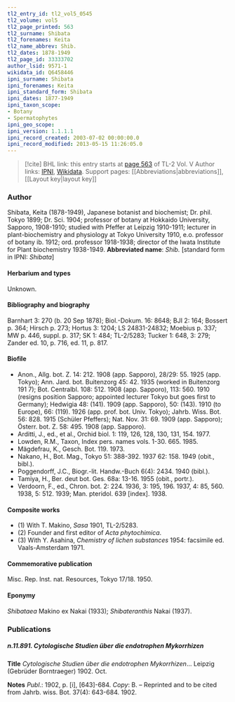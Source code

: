 ```yaml
---
tl2_entry_id: tl2_vol5_0545
tl2_volume: vol5
tl2_page_printed: 563
tl2_surname: Shibata
tl2_forenames: Keita
tl2_name_abbrev: Shib.
tl2_dates: 1878-1949
tl2_page_id: 33333702
author_lsid: 9571-1
wikidata_id: Q6458446
ipni_surname: Shibata
ipni_forenames: Keita
ipni_standard_form: Shibata
ipni_dates: 1877-1949
ipni_taxon_scope: 
- Botany
- Spermatophytes
ipni_geo_scope: 
ipni_version: 1.1.1.1
ipni_record_created: 2003-07-02 00:00:00.0
ipni_record_modified: 2013-05-15 11:26:05.0
---
```


> [!cite] BHL link: this entry starts at [page 563](https://www.biodiversitylibrary.org/page/33333702) of TL-2 Vol. V
> Author links: [IPNI](https://www.ipni.org/a/9571-1), [Wikidata](https://www.wikidata.org/wiki/Q6458446). Support pages: [[Abbreviations|abbreviations]], [[Layout key|layout key]]

### Author

Shibata, Keita (1878-1949), Japanese botanist and biochemist; Dr. phil. Tokyo 1899; Dr. Sci. 1904; professor of botany at Hokkaido University, Sapporo, 1908-1910; studied with Pfeffer at Leipzig 1910-1911; lecturer in plant-biochemistry and physiology at Tokyo University 1910, e.o. professor of botany ib. 1912; ord. professor 1918-1938; director of the Iwata Institute for Plant biochemistry 1938-1949. 
**Abbreviated name**: *Shib.* \[standard form in IPNI: *Shibata*\]

#### Herbarium and types

Unknown.

#### Bibliography and biography

Barnhart 3: 270 (b. 20 Sep 1878); Biol.-Dokum. 16: 8648; BJI 2: 164; Bossert p. 364; Hirsch p. 273; Hortus 3: 1204; LS 24831-24832; Moebius p. 337; MW p. 446, suppl. p. 317; SK 1: 484; TL-2/5283; Tucker 1: 648, 3: 279; Zander ed. 10, p. 716, ed. 11, p. 817.

#### Biofile

- Anon., Allg. bot. Z. 14: 212. 1908 (app. Sapporo), 28/29: 55. 1925 (app. Tokyo); Ann. Jard. bot. Buitenzorg 45: 42. 1935 (worked in Buitenzorg 191 7); Bot. Centralbl. 108: 512. 1908 (app. Sapporo), 113: 560. 1910 (resigns position Sapporo; appointed lecturer Tokyo but goes first to Germany); Hedwigia 48: (141). 1909 (app. Sapporo), 50: (143). 1910 (to Europe), 66: (119). 1926 (app. prof. bot. Univ. Tokyo); Jahrb. Wiss. Bot. 56: 828. 1915 (Schüler Pfeffers); Nat. Nov. 31: 69. 1909 (app. Sapporo); Österr. bot. Z. 58: 495. 1908 (app. Sapporo).
- Arditti, J., ed., et al., Orchid biol. 1: 119, 126, 128, 130, 131, 154. 1977.
- Lowden, R.M., Taxon, Index pers. names vols. 1-30. 665. 1985.
- Mägdefrau, K., Gesch. Bot. 119. 1973.
- Nakano, H., Bot. Mag., Tokyo 51: 388-392. 1937 62: 158. 1949 (obit., bibl.).
- Poggendorff, J.C., Biogr.-lit. Handw.-Buch 6(4): 2434. 1940 (bibl.).
- Tamiya, H., Ber. deut bot. Ges. 68a: 13-16. 1955 (obit., portr.).
- Verdoorn, F., ed., Chron. bot. 2: 224. 1936, 3: 195, 196. 1937, 4: 85, 560. 1938, 5: 512. 1939; Man. pteridol. 639 \[index\]. 1938.

#### Composite works

- (1) With T. Makino, *Sasa* 1901, TL-2/5283.
- (2) Founder and first editor of *Acta phytochimica*.
- (3) With Y. Asahina, *Chemistry of lichen substances* 1954: facsimile ed. Vaals-Amsterdam 1971.

#### Commemorative publication

Misc. Rep. Inst. nat. Resources, Tokyo 17/18. 1950.

#### Eponymy

*Shibataea* Makino ex Nakai (1933); *Shibateranthis* Nakai (1937).

### Publications

##### n.11.891. Cytologische Studien über die endotrophen Mykorrhizen

**Title**
*Cytologische Studien über die endotrophen Mykorrhizen*... Leipzig (Gebrüder Borntraeger) 1902. Oct.

**Notes**
*Publ*.: 1902, p. \[i\], \[643\]-684. *Copy*: B. – Reprinted and to be cited from Jahrb. wiss. Bot. 37(4): 643-684. 1902.

